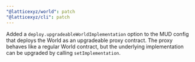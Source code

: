 ```yaml
---
"@latticexyz/world": patch
"@latticexyz/cli": patch
---
```


Added a `deploy.upgradeableWorldImplementation` option to the MUD config that deploys the World as an upgradeable proxy contract. The proxy behaves like a regular World contract, but the underlying implementation can be upgraded by calling `setImplementation`.
